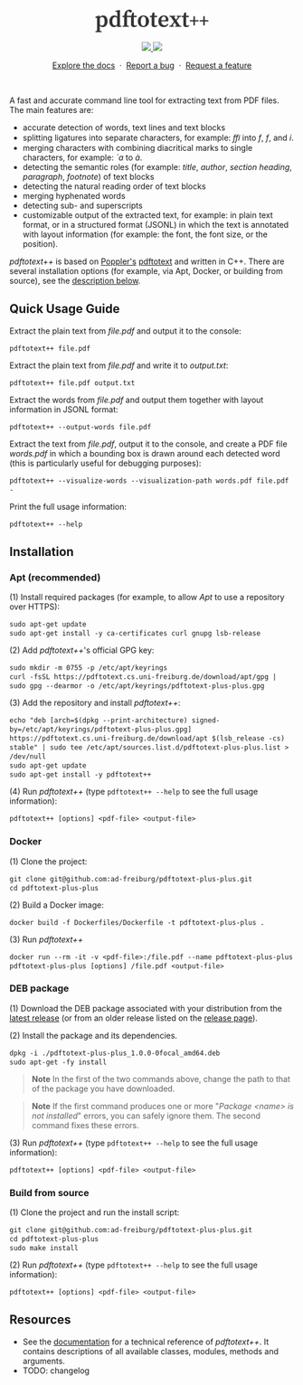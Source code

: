 <br/>
<p align="center">
  <a href="https://github.com/ad-freiburg/pdftotext-plus-plus">
    <img src="logo.png" alt="logo" width="200">
  </a>
</p>

<p align="center">
  <a href="https://github.com/ad-freiburg/pdftotext-plus-plus/actions/workflows/checkstyle.yml">
    <img src="https://github.com/ad-freiburg/pdftotext-plus-plus/actions/workflows/checkstyle.yml/badge.svg">
  </a>
  <a href="https://github.com/ad-freiburg/pdftotext-plus-plus/actions/workflows/unit_test.yml">
    <img src="https://github.com/ad-freiburg/pdftotext-plus-plus/actions/workflows/unit_test.yml/badge.svg">
  </a>
</p>

<p align="center">
  <a href="https://pdftotext.cs.uni-freiburg.de">Explore the docs</a>
  &nbsp·&nbsp
  <a href="https://github.com/ad-freiburg/pdftotext-plus-plus/issues/new?labels=bug">Report a bug</a>
  &nbsp·&nbsp
  <a href="https://github.com/ad-freiburg/pdftotext-plus-plus/issues/new?labels=enhancement">Request a feature</a>
</p>
<br>

A fast and accurate command line tool for extracting text from PDF files. The main features are:
* accurate detection of words, text lines and text blocks
* splitting ligatures into separate characters, for example: *ﬃ* into *f*, *f*, and *i*.
* merging characters with combining diacritical marks to single characters, for example: *`a* to *à*.
* detecting the semantic roles (for example: *title*, *author*, *section heading*, *paragraph*, *footnote*) of text blocks
* detecting the natural reading order of text blocks
* merging hyphenated words
* detecting sub- and superscripts
* customizable output of the extracted text, for example: in plain text format, or in a structured format (JSONL) in which the text is annotated with layout information (for example: the font, the font size, or the position).

*pdftotext++* is based on [Poppler's](https://gitlab.freedesktop.org/poppler/poppler) [pdftotext](https://gitlab.freedesktop.org/poppler/poppler/-/blob/master/utils/pdftotext.cc) and written in C++.
There are several installation options (for example, via Apt, Docker, or building from source), see the [description below](#installation).

<!-- =========================================================================================== -->

## Quick Usage Guide

Extract the plain text from *file.pdf* and output it to the console:
```
pdftotext++ file.pdf
```

Extract the plain text from *file.pdf* and write it to *output.txt*:
```
pdftotext++ file.pdf output.txt
```

Extract the words from *file.pdf* and output them together with layout information in JSONL format:
```
pdftotext++ --output-words file.pdf
```

Extract the text from *file.pdf*, output it to the console, and create a PDF file *words.pdf* in which a bounding box is drawn around each detected word (this is particularly useful for debugging purposes):
```
pdftotext++ --visualize-words --visualization-path words.pdf file.pdf -
```

Print the full usage information:
```
pdftotext++ --help
```

## Installation

### Apt (recommended)
(1) Install required packages (for example, to allow *Apt* to use a repository over HTTPS):
```
sudo apt-get update
sudo apt-get install -y ca-certificates curl gnupg lsb-release
```

(2) Add *pdftotext++*'s official GPG key:
```
sudo mkdir -m 0755 -p /etc/apt/keyrings
curl -fsSL https://pdftotext.cs.uni-freiburg.de/download/apt/gpg | sudo gpg --dearmor -o /etc/apt/keyrings/pdftotext-plus-plus.gpg
```

(3) Add the repository and install *pdftotext++*:
```
echo "deb [arch=$(dpkg --print-architecture) signed-by=/etc/apt/keyrings/pdftotext-plus-plus.gpg] https://pdftotext.cs.uni-freiburg.de/download/apt $(lsb_release -cs) stable" | sudo tee /etc/apt/sources.list.d/pdftotext-plus-plus.list > /dev/null
sudo apt-get update
sudo apt-get install -y pdftotext++
```

(4) Run *pdftotext++* (type `pdftotext++ --help` to see the full usage information):
```
pdftotext++ [options] <pdf-file> <output-file>
```

### Docker

(1) Clone the project:
```
git clone git@github.com:ad-freiburg/pdftotext-plus-plus.git
cd pdftotext-plus-plus
```

(2) Build a Docker image:
```
docker build -f Dockerfiles/Dockerfile -t pdftotext-plus-plus .
```

(3) Run *pdftotext++*
```
docker run --rm -it -v <pdf-file>:/file.pdf --name pdftotext-plus-plus pdftotext-plus-plus [options] /file.pdf <output-file>
```

### DEB package

(1) Download the DEB package associated with your distribution from the [latest release](https://github.com/ad-freiburg/pdftotext-plus-plus/releases/latest) (or from an older release listed on the [release page](https://github.com/ad-freiburg/pdftotext-plus-plus/releases)).

(2) Install the package and its dependencies.<br>
```
dpkg -i ./pdftotext-plus-plus_1.0.0-0focal_amd64.deb
sudo apt-get -fy install
```
> **Note**
> In the first of the two commands above, change the path to that of the package you have downloaded.

> **Note**
> If the first command produces one or more "*Package &lt;name&gt; is not installed*" errors, you can safely ignore them.
The second command fixes these errors.

(3) Run *pdftotext++* (type `pdftotext++ --help` to see the full usage information):
```
pdftotext++ [options] <pdf-file> <output-file>
```

### Build from source

(1) Clone the project and run the install script:
```
git clone git@github.com:ad-freiburg/pdftotext-plus-plus.git
cd pdftotext-plus-plus
sudo make install
```

(2) Run *pdftotext++* (type `pdftotext++ --help` to see the full usage information):
```
pdftotext++ [options] <pdf-file> <output-file>
```

## Resources

* See the [documentation](https://pdftotext.cs.uni-freiburg.de) for a technical reference of *pdftotext++*. It contains descriptions of all available classes, modules, methods and arguments.
* TODO: changelog